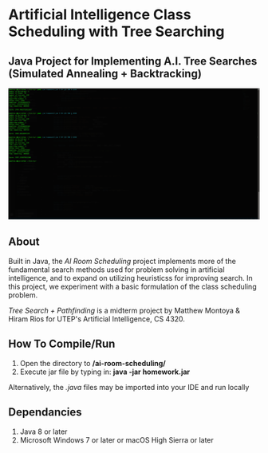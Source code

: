 # Artificial Intelligence Class Scheduling with Tree Searching
## Java Project for Implementing A.I. Tree Searches (Simulated Annealing + Backtracking)
![alt text](https://raw.githubusercontent.com/gigamatt/ai-room-scheduleing/master/img/readme_image.png)

## About
Built in Java, the _AI Room Scheduling_ project implements more of the fundamental search methods used for problem solving in artificial intelligence, and to expand on utilizing heuristicss for improving search. In this project, we experiment with a basic formulation of the class scheduling problem. 

_Tree Search + Pathfinding_ is a midterm project by Matthew Montoya & Hiram Rios for UTEP's Artificial Intelligence, CS 4320.

## How To Compile/Run
1. Open the directory to **/ai-room-scheduling/**
2. Execute jar file by typing in: **java -jar homework.jar** <your-six-paramters>

Alternatively, the _.java_ files may be imported into your IDE and run locally

## Dependancies
1. Java 8 or later
2. Microsoft Windows 7 or later or macOS High Sierra or later
